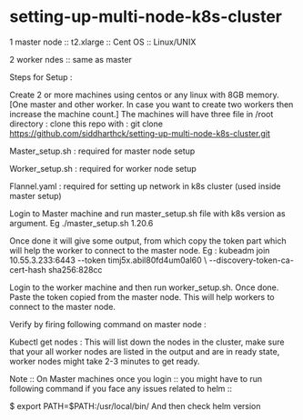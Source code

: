 # setting-up-multi-node-k8s-cluster
1 master node :: t2.xlarge :: Cent OS :: Linux/UNIX

2 worker ndes :: same as master

Steps for Setup :

Create 2 or more machines using centos or any linux with 8GB memory. [One master and other worker. In case you want to create two workers then increase the machine count.] The machines will have three file in /root directory : 
clone this repo with : 
git clone https://github.com/siddharthck/setting-up-multi-node-k8s-cluster.git

Master_setup.sh : required for master node setup

Worker_setup.sh : required for worker node setup

Flannel.yaml : required for setting up network in k8s cluster (used inside master setup)

Login to Master machine and run master_setup.sh file with k8s version as argument. Eg 
./master_setup.sh 1.20.6

Once done it will give some output, from which copy the token part which will help the worker to connect to the master node. 
Eg  : kubeadm join 10.55.3.233:6443 --token timj5x.abil80fd4um0al60 \ --discovery-token-ca-cert-hash sha256:828cc

Login to the worker machine and then run worker_setup.sh. Once done. Paste the token copied from the master node. This will help workers to connect to the master node.

Verify by firing following command on master node : 

Kubectl get nodes : This will list down the nodes in the cluster, make sure that your all worker nodes are listed in the output and are in ready state, worker nodes might take 2-3 minutes to get ready.

Note  :: On Master machines once you login :: you might have to run following command if you face any issues related to helm :: 

 $ export PATH=$PATH:/usr/local/bin/
And then check helm version

